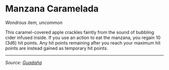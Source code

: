 # Manzana Caramelada
_Wondrous item, uncommon_

This caramel-covered apple crackles faintly from the sound of bubbling cider infused inside. If you use an action to eat the manzana, you regain 10 (3d6) hit points. Any hit points remaining after you reach your maximum hit points are instead gained as temporary hit points.

---

_Source: [Guadaña](https://github.com/mpanighetti/dnd5e-adventures/blob/main/tier-2/guadana.md)_
